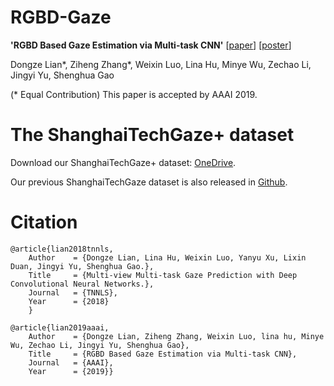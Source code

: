 # RGBD-Gaze

**'RGBD Based Gaze Estimation via Multi-task CNN'** [[paper](https://www.aaai.org/ojs/index.php/AAAI/article/view/4094)]
[[poster](images/poster.pdf)]

Dongze Lian*, Ziheng Zhang*, Weixin Luo, Lina Hu, Minye Wu, Zechao Li, Jingyi Yu, Shenghua Gao
 
(* Equal Contribution)
This paper is accepted by AAAI 2019.


# The ShanghaiTechGaze+ dataset
Download our ShanghaiTechGaze+ dataset: [OneDrive](https://yien01-my.sharepoint.com/:f:/g/personal/doubility_z0_tn/Er4Cs0-o6BtDoHbm8hqLnIcBGoTQcCCh61ZLShdADGAOGg?e=auJdbU).


Our previous ShanghaiTechGaze dataset is also released in [Github](https://github.com/dongzelian/multi-view-gaze).


# Citation
```
@article{lian2018tnnls,
    Author    = {Dongze Lian, Lina Hu, Weixin Luo, Yanyu Xu, Lixin Duan, Jingyi Yu, Shenghua Gao.},
    Title     = {Multi-view Multi-task Gaze Prediction with Deep Convolutional Neural Networks.},
    Journal   = {TNNLS},
    Year      = {2018}
    }
```

```
@article{lian2019aaai,
    Author    = {Dongze Lian, Ziheng Zhang, Weixin Luo, lina hu, Minye Wu, Zechao Li, Jingyi Yu, Shenghua Gao},
    Title     = {RGBD Based Gaze Estimation via Multi-task CNN},
    Journal   = {AAAI},
    Year      = {2019}}
```